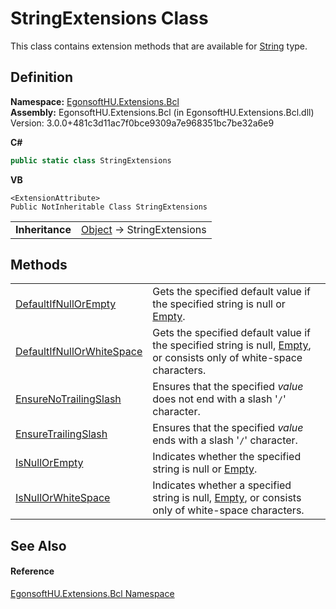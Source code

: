 # StringExtensions Class


This class contains extension methods that are available for <a href="https://learn.microsoft.com/dotnet/api/system.string" target="_blank" rel="noopener noreferrer">String</a> type.



## Definition
**Namespace:** <a href="N_EgonsoftHU_Extensions_Bcl.md">EgonsoftHU.Extensions.Bcl</a>  
**Assembly:** EgonsoftHU.Extensions.Bcl (in EgonsoftHU.Extensions.Bcl.dll) Version: 3.0.0+481c3d11ac7f0bce9309a7e968351bc7be32a6e9

**C#**
``` C#
public static class StringExtensions
```
**VB**
``` VB
<ExtensionAttribute>
Public NotInheritable Class StringExtensions
```

<table><tr><td><strong>Inheritance</strong></td><td><a href="https://learn.microsoft.com/dotnet/api/system.object" target="_blank" rel="noopener noreferrer">Object</a>  →  StringExtensions</td></tr>
</table>



## Methods
<table>
<tr>
<td><a href="M_EgonsoftHU_Extensions_Bcl_StringExtensions_DefaultIfNullOrEmpty.md">DefaultIfNullOrEmpty</a></td>
<td>Gets the specified default value if the specified string is null or <a href="https://learn.microsoft.com/dotnet/api/system.string.empty" target="_blank" rel="noopener noreferrer">Empty</a>.</td></tr>
<tr>
<td><a href="M_EgonsoftHU_Extensions_Bcl_StringExtensions_DefaultIfNullOrWhiteSpace.md">DefaultIfNullOrWhiteSpace</a></td>
<td>Gets the specified default value if the specified string is null, <a href="https://learn.microsoft.com/dotnet/api/system.string.empty" target="_blank" rel="noopener noreferrer">Empty</a>, or consists only of white-space characters.</td></tr>
<tr>
<td><a href="M_EgonsoftHU_Extensions_Bcl_StringExtensions_EnsureNoTrailingSlash.md">EnsureNoTrailingSlash</a></td>
<td>Ensures that the specified <em>value</em> does not end with a slash '<code>/</code>' character.</td></tr>
<tr>
<td><a href="M_EgonsoftHU_Extensions_Bcl_StringExtensions_EnsureTrailingSlash.md">EnsureTrailingSlash</a></td>
<td>Ensures that the specified <em>value</em> ends with a slash '<code>/</code>' character.</td></tr>
<tr>
<td><a href="M_EgonsoftHU_Extensions_Bcl_StringExtensions_IsNullOrEmpty.md">IsNullOrEmpty</a></td>
<td>Indicates whether the specified string is null or <a href="https://learn.microsoft.com/dotnet/api/system.string.empty" target="_blank" rel="noopener noreferrer">Empty</a>.</td></tr>
<tr>
<td><a href="M_EgonsoftHU_Extensions_Bcl_StringExtensions_IsNullOrWhiteSpace.md">IsNullOrWhiteSpace</a></td>
<td>Indicates whether a specified string is null, <a href="https://learn.microsoft.com/dotnet/api/system.string.empty" target="_blank" rel="noopener noreferrer">Empty</a>, or consists only of white-space characters.</td></tr>
</table>

## See Also


#### Reference
<a href="N_EgonsoftHU_Extensions_Bcl.md">EgonsoftHU.Extensions.Bcl Namespace</a>  
